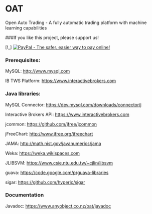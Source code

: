 # OAT
Open Auto Trading - A fully automatic trading platform with machine learning capabilities

###If you like this project, please support us!

[!_] <a href="https://www.paypal.com/cgi-bin/webscr?cmd=_donations&business=P5EB9ST7TBQ2U&lc=NZ&item_name=Open%20Auto%20Trading%20%28OAT%29&item_number=OAT&currency_code=USD&bn=PP%2dDonationsBF%3abtn_donateCC_LG%2egif%3aNonHosted"><img src="https://www.paypalobjects.com/en_US/i/btn/btn_donateCC_LG.gif"
border="0" name="submit" alt="PayPal - The safer, easier way to pay online!"/></a>

### Prerequisites:
MySQL: http://www.mysql.com

IB TWS Platform: https://www.interactivebrokers.com

### Java libraries:
MySQL Connector: https://dev.mysql.com/downloads/connector/j

Interactive Brokers API: https://www.interactivebrokers.com

jcommon: https://github.com/jfree/jcommon

jFreeChart: http://www.jfree.org/jfreechart

JAMA: http://math.nist.gov/javanumerics/jama

Weka: https://weka.wikispaces.com

JLIBSVM: https://www.csie.ntu.edu.tw/~cjlin/libsvm

guava: https://code.google.com/p/guava-libraries

sigar: https://github.com/hyperic/sigar

### Documentation 
Javadoc: https://www.anyobject.co.nz/oat/javadoc
